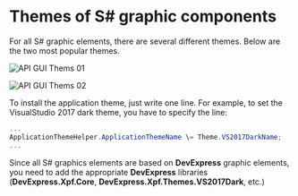 # Themes of S\# graphic components

For all S\# graphic elements, there are several different themes. Below are the two most popular themes.

![API GUI Thems 01](~/images/API_GUI_Thems_01.png)

![API GUI Thems 02](~/images/API_GUI_Thems_02.png)

To install the application theme, just write one line. For example, to set the VisualStudio 2017 dark theme, you have to specify the line:

```cs
...                 
ApplicationThemeHelper.ApplicationThemeName \= Theme.VS2017DarkName;
...
```

Since all S\# graphics elements are based on **DevExpress** graphic elements, you need to add the appropriate **DevExpress** libraries (**DevExpress.Xpf.Core**, **DevExpress.Xpf.Themes.VS2017Dark**, etc.)

